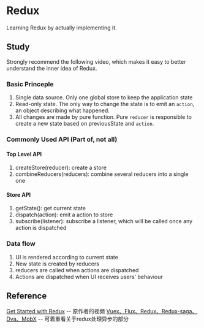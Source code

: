 # Redux
Learning Redux by actually implementing it.

## Study

Strongly recommend the following video, which makes it easy to better understand the inner idea of Redux.

### Basic Princeple
1. Single data source. Only one global store to keep the application state
2. Read-only state. The only way to change the state is to emit an `action`, an object describing what happened.
3. All changes are made by pure function. Pure `reducer` is responsible to create a new state based on previousState and `action`.

### Commonly Used API (Part of, not all)

#### Top Level API
1. createStore(reducer): create a store 
2. combineReducers(reducers): combine several reducers into a single one

#### Store API
1. getState(): get current state
2. dispatch(action): emit a action to store
3. subscribe(listener): subscribe a listener, which will be called once any action is dispatched

### Data flow
1. UI is rendered according to current state
2. New state is created by reducers
3. reducers are called when actions are dispatched
4. Actions are dispatched when UI receives users' behaviour

## Reference

[Get Started with Redux](https://www.bilibili.com/video/av7643390) -- 原作者的视频
[Vuex、Flux、Redux、Redux-saga、Dva、MobX](https://zhuanlan.zhihu.com/p/53599723) -- 可着重看关于redux处理异步的部分
